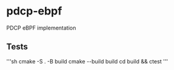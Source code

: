 # pdcp-ebpf
PDCP eBPF implementation

## Tests
'''sh
cmake -S . -B build
cmake --build build
cd build && ctest
'''